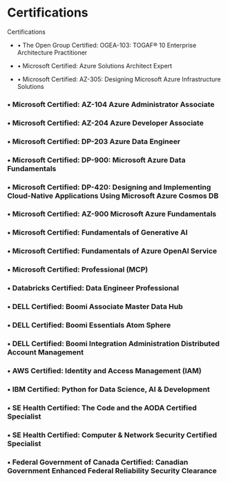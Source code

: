 # Certifications
Certifications
 - • The Open Group Certified: OGEA-103: TOGAF® 10 Enterprise Architecture Practitioner
  * • Microsoft Certified: Azure Solutions Architect Expert
 + • Microsoft Certified: AZ-305: Designing Microsoft Azure Infrastructure Solutions
  ### • Microsoft Certified: AZ-104 Azure Administrator Associate
  ### • Microsoft Certified: AZ-204 Azure Developer Associate
  ### • Microsoft Certified: DP-203 Azure Data Engineer
  ### • Microsoft Certified: DP-900: Microsoft Azure Data Fundamentals
  ### • Microsoft Certified: DP-420: Designing and Implementing Cloud-Native Applications Using Microsoft Azure Cosmos DB
  ### • Microsoft Certified: AZ-900 Microsoft Azure Fundamentals
  ### • Microsoft Certified: Fundamentals of Generative AI
  ### • Microsoft Certified: Fundamentals of Azure OpenAI Service
  ### • Microsoft Certified: Professional (MCP)
  ### • Databricks Certified: Data Engineer Professional
  ### • DELL Certified: Boomi Associate Master Data Hub
  ### • DELL Certified: Boomi Essentials Atom Sphere
  ### • DELL Certified:  Boomi Integration Administration Distributed Account Management
  ### • AWS Certified: Identity and Access Management (IAM)
  ### • IBM Certified: Python for Data Science, AI & Development
  ### • SE Health Certified: The Code and the AODA Certified Specialist 
  ### • SE Health Certified: Computer & Network Security Certified Specialist 
  ### • Federal Government of Canada Certified: Canadian Government Enhanced Federal Reliability Security Clearance


